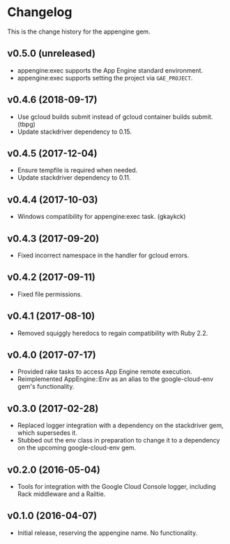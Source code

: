 # Changelog

This is the change history for the appengine gem.

## v0.5.0 (unreleased)

*   appengine:exec supports the App Engine standard environment.
*   appengine:exec supports setting the project via `GAE_PROJECT`.

## v0.4.6 (2018-09-17)

*   Use gcloud builds submit instead of gcloud container builds submit. (tbpg)
*   Update stackdriver dependency to 0.15.

## v0.4.5 (2017-12-04)

*   Ensure tempfile is required when needed.
*   Update stackdriver dependency to 0.11.

## v0.4.4 (2017-10-03)

*   Windows compatibility for appengine:exec task. (gkaykck)

## v0.4.3 (2017-09-20)

*   Fixed incorrect namespace in the handler for gcloud errors.

## v0.4.2 (2017-09-11)

*   Fixed file permissions.

## v0.4.1 (2017-08-10)

*   Removed squiggly heredocs to regain compatibility with Ruby 2.2.

## v0.4.0 (2017-07-17)

*   Provided rake tasks to access App Engine remote execution.
*   Reimplemented AppEngine::Env as an alias to the google-cloud-env gem's
    functionality.

## v0.3.0 (2017-02-28)

*   Replaced logger integration with a dependency on the stackdriver gem,
    which supersedes it.
*   Stubbed out the env class in preparation to change it to a dependency
    on the upcoming google-cloud-env gem.

## v0.2.0 (2016-05-04)

*   Tools for integration with the Google Cloud Console logger, including
    Rack middleware and a Railtie.

## v0.1.0 (2016-04-07)

*   Initial release, reserving the appengine name. No functionality.
